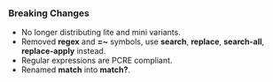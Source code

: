 ### Breaking Changes

* No longer distributing lite and mini variants.
* Removed **regex** and **=~** symbols, use **search**, **replace**, **search-all**, **replace-apply** instead.
* Regular expressions are PCRE compliant.
* Renamed **match** into **match?**.
